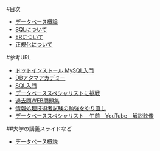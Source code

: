 #目次
- [データベース概論](Intro/index.md)
- [SQLについて](SQL/index.md)
- [ERについて](ER/index.md)
- [正規化について](Normalization/index.md)

#参考URL
- [ドットインストール MySQL入門](http://dotinstall.com/lessons/basic_mysql_v2)
- [DBアタマアカデミー](http://gihyo.jp/dev/serial/01/db-academy)
- [SQL入門](http://www.1keydata.com/jp/sql/)
- [データベーススペシャリストに挑戦](http://database.digi2.jp/index.html)
- [過去問WEB問題集](http://www.qeq.jp/jouhou/kakomon/database/index.html )
- [情報処理技術者試験の勉強をやり直し](http://www.k4.dion.ne.jp/~type_f/)
- [データベーススペシャリスト　午前　YouTube　解説映像](http://www.wakuwakustudyworld.co.jp/blog/youtube_db)

##大学の講義スライドなど
- [データベース概説](http://www.slis.tsukuba.ac.jp/~uda.norihiko.fw/lecture/database/)